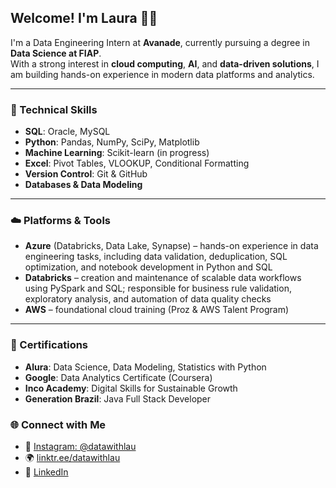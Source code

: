 ## Welcome! I'm Laura 👩‍💻

I'm a Data Engineering Intern at **Avanade**, currently pursuing a degree in **Data Science at FIAP**.  
With a strong interest in **cloud computing**, **AI**, and **data-driven solutions**, I am building hands-on experience in modern data platforms and analytics.

---

### 🧠 Technical Skills
- **SQL**: Oracle, MySQL  
- **Python**: Pandas, NumPy, SciPy, Matplotlib  
- **Machine Learning**: Scikit-learn (in progress)  
- **Excel**: Pivot Tables, VLOOKUP, Conditional Formatting  
- **Version Control**: Git & GitHub  
- **Databases & Data Modeling**

---

### ☁️ Platforms & Tools
- **Azure** (Databricks, Data Lake, Synapse) – hands-on experience in data engineering tasks, including data validation, deduplication, SQL optimization, and notebook development in Python and SQL  
- **Databricks** – creation and maintenance of scalable data workflows using PySpark and SQL; responsible for business rule validation, exploratory analysis, and automation of data quality checks  
- **AWS** – foundational cloud training (Proz & AWS Talent Program)

---

### 📜 Certifications
- **Alura**: Data Science, Data Modeling, Statistics with Python  
- **Google**: Data Analytics Certificate (Coursera)  
- **Inco Academy**: Digital Skills for Sustainable Growth  
- **Generation Brazil**: Java Full Stack Developer


### 🌐 Connect with Me
- 📸 [Instagram: @datawithlau](https://instagram.com/datawithlau)  
- 🌍 [linktr.ee/datawithlau](https://linktr.ee/datawithlau)  
- 💼 [LinkedIn](https://linkedin.com/in/lauramarianos) 

